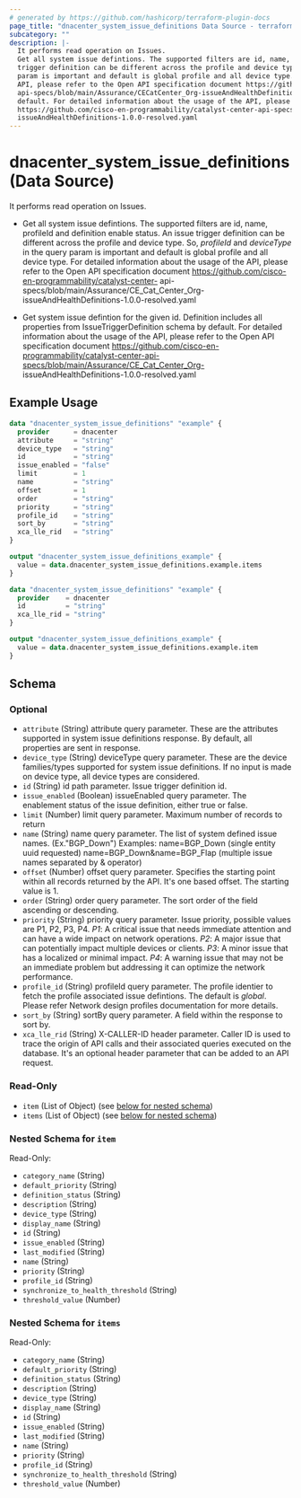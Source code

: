 ```yaml
---
# generated by https://github.com/hashicorp/terraform-plugin-docs
page_title: "dnacenter_system_issue_definitions Data Source - terraform-provider-dnacenter"
subcategory: ""
description: |-
  It performs read operation on Issues.
  Get all system issue defintions. The supported filters are id, name, profileId and definition enable status. An issue
  trigger definition can be different across the profile and device type. So, profileId and deviceType in the query
  param is important and default is global profile and all device type. For detailed information about the usage of the
  API, please refer to the Open API specification document https://github.com/cisco-en-programmability/catalyst-center-
  api-specs/blob/main/Assurance/CECatCenter_Org-issueAndHealthDefinitions-1.0.0-resolved.yamlGet system issue defintion for the given id. Definition includes all properties from IssueTriggerDefinition schema by
  default. For detailed information about the usage of the API, please refer to the Open API specification document
  https://github.com/cisco-en-programmability/catalyst-center-api-specs/blob/main/Assurance/CECatCenter_Org-
  issueAndHealthDefinitions-1.0.0-resolved.yaml
---
```


# dnacenter_system_issue_definitions (Data Source)

It performs read operation on Issues.

- Get all system issue defintions. The supported filters are id, name, profileId and definition enable status. An issue
trigger definition can be different across the profile and device type. So, *profileId* and *deviceType* in the query
param is important and default is global profile and all device type. For detailed information about the usage of the
API, please refer to the Open API specification document https://github.com/cisco-en-programmability/catalyst-center-
api-specs/blob/main/Assurance/CE_Cat_Center_Org-issueAndHealthDefinitions-1.0.0-resolved.yaml

- Get system issue defintion for the given id. Definition includes all properties from IssueTriggerDefinition schema by
default. For detailed information about the usage of the API, please refer to the Open API specification document
https://github.com/cisco-en-programmability/catalyst-center-api-specs/blob/main/Assurance/CE_Cat_Center_Org-
issueAndHealthDefinitions-1.0.0-resolved.yaml

## Example Usage

```terraform
data "dnacenter_system_issue_definitions" "example" {
  provider      = dnacenter
  attribute     = "string"
  device_type   = "string"
  id            = "string"
  issue_enabled = "false"
  limit         = 1
  name          = "string"
  offset        = 1
  order         = "string"
  priority      = "string"
  profile_id    = "string"
  sort_by       = "string"
  xca_lle_rid   = "string"
}

output "dnacenter_system_issue_definitions_example" {
  value = data.dnacenter_system_issue_definitions.example.items
}

data "dnacenter_system_issue_definitions" "example" {
  provider    = dnacenter
  id          = "string"
  xca_lle_rid = "string"
}

output "dnacenter_system_issue_definitions_example" {
  value = data.dnacenter_system_issue_definitions.example.item
}
```

<!-- schema generated by tfplugindocs -->
## Schema

### Optional

- `attribute` (String) attribute query parameter. These are the attributes supported in system issue definitions response. By default, all properties are sent in response.
- `device_type` (String) deviceType query parameter. These are the device families/types supported for system issue definitions. If no input is made on device type, all device types are considered.
- `id` (String) id path parameter. Issue trigger definition id.
- `issue_enabled` (Boolean) issueEnabled query parameter. The enablement status of the issue definition, either true or false.
- `limit` (Number) limit query parameter. Maximum number of records to return
- `name` (String) name query parameter. The list of system defined issue names. (Ex."BGP_Down")
Examples:
name=BGP_Down (single entity uuid requested)
name=BGP_Down&name=BGP_Flap (multiple issue names separated by & operator)
- `offset` (Number) offset query parameter. Specifies the starting point within all records returned by the API. It's one based offset. The starting value is 1.
- `order` (String) order query parameter. The sort order of the field ascending or descending.
- `priority` (String) priority query parameter. Issue priority, possible values are P1, P2, P3, P4.
*P1*: A critical issue that needs immediate attention and can have a wide impact on network operations.
*P2*: A major issue that can potentially impact multiple devices or clients.
*P3*: A minor issue that has a localized or minimal impact.
*P4*: A warning issue that may not be an immediate problem but addressing it can optimize the network performance.
- `profile_id` (String) profileId query parameter. The profile identier to fetch the profile associated issue defintions. The default is *global*. Please refer Network design profiles documentation for more details.
- `sort_by` (String) sortBy query parameter. A field within the response to sort by.
- `xca_lle_rid` (String) X-CALLER-ID header parameter. Caller ID is used to trace the origin of API calls and their associated queries executed on the database. It's an optional header parameter that can be added to an API request.

### Read-Only

- `item` (List of Object) (see [below for nested schema](#nestedatt--item))
- `items` (List of Object) (see [below for nested schema](#nestedatt--items))

<a id="nestedatt--item"></a>
### Nested Schema for `item`

Read-Only:

- `category_name` (String)
- `default_priority` (String)
- `definition_status` (String)
- `description` (String)
- `device_type` (String)
- `display_name` (String)
- `id` (String)
- `issue_enabled` (String)
- `last_modified` (String)
- `name` (String)
- `priority` (String)
- `profile_id` (String)
- `synchronize_to_health_threshold` (String)
- `threshold_value` (Number)


<a id="nestedatt--items"></a>
### Nested Schema for `items`

Read-Only:

- `category_name` (String)
- `default_priority` (String)
- `definition_status` (String)
- `description` (String)
- `device_type` (String)
- `display_name` (String)
- `id` (String)
- `issue_enabled` (String)
- `last_modified` (String)
- `name` (String)
- `priority` (String)
- `profile_id` (String)
- `synchronize_to_health_threshold` (String)
- `threshold_value` (Number)
